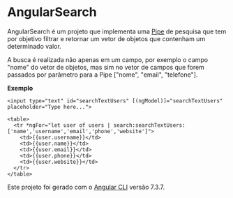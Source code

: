 # AngularSearch

AngularSearch é um projeto que implementa uma [Pipe]() de pesquisa que tem por objetivo filtrar e retornar um vetor de objetos que contenham um determinado valor.

A busca é realizada não apenas em um campo, por exemplo o campo "nome" do vetor de objetos, mas sim no vetor de campos que forem passados por parâmetro para a Pipe ["nome", "email", "telefone"].

**Exemplo**
``` angular2html
<input type="text" id="searchTextUsers" [(ngModel)]="searchTextUsers" placeholder="Type here...">

<table>
  <tr *ngFor="let user of users | search:searchTextUsers:['name','username','email','phone','website']">
    <td>{{user.username}}</td>
    <td>{{user.name}}</td>
    <td>{{user.email}}</td>
    <td>{{user.phone}}</td>
    <td>{{user.website}}</td>
  </tr>
</table>
```

Este projeto foi gerado com o [Angular CLI](https://github.com/angular/angular-cli) versão 7.3.7.

